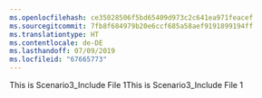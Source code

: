 ```yaml
---
ms.openlocfilehash: ce35028506f5bd65409d973c2c641ea971feacef
ms.sourcegitcommit: 7fb8f684979b20e6ccf685a58aef9191899194ff
ms.translationtype: HT
ms.contentlocale: de-DE
ms.lasthandoff: 07/09/2019
ms.locfileid: "67665773"
---
```

<span data-ttu-id="e2a51-101">This is Scenario3_Include File 1</span><span class="sxs-lookup"><span data-stu-id="e2a51-101">This is Scenario3_Include File 1</span></span>  
